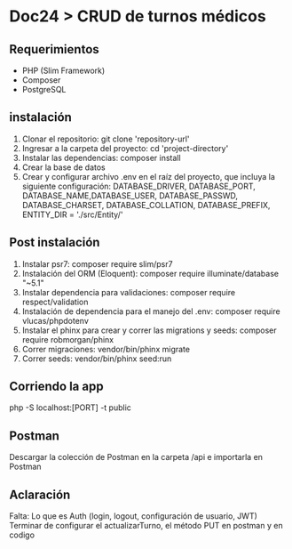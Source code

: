 # Doc24 > CRUD de turnos médicos

## Requerimientos

- PHP (Slim Framework)
- Composer
- PostgreSQL

## instalación

1. Clonar el repositorio: 
git clone 'repository-url'
2. Ingresar a la carpeta del proyecto: 
cd 'project-directory'
3. Instalar las dependencias: 
composer install
4. Crear la base de datos
5. Crear y configurar archivo .env en el raíz del proyecto, que incluya la siguiente configuración: DATABASE_DRIVER, DATABASE_PORT, DATABASE_NAME,DATABASE_USER, DATABASE_PASSWD, DATABASE_CHARSET, DATABASE_COLLATION, DATABASE_PREFIX, ENTITY_DIR = './src/Entity/'

## Post instalación

1. Instalar psr7: 
composer require slim/psr7
2. Instalación del ORM (Eloquent):
composer require illuminate/database "~5.1"
3. Instalar dependencia para validaciones: 
composer require respect/validation
4. Instalación de dependencia para el manejo del .env: 
composer require vlucas/phpdotenv
5. Instalar el phinx para crear y correr las migrations y seeds: 
composer require robmorgan/phinx
6. Correr migraciones: 
vendor/bin/phinx migrate
7. Correr seeds:
vendor/bin/phinx seed:run

## Corriendo la app

php -S localhost:[PORT] -t public

## Postman

Descargar la colección de Postman en la carpeta /api e importarla en Postman

## Aclaración

Falta:
Lo que es Auth (login, logout, configuración de usuario, JWT) 
Terminar de configurar el actualizarTurno, el método PUT en postman y en codigo


